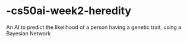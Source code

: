 # -cs50ai-week2-heredity
An AI to predict the likelihood of a person having a genetic trait, using a Bayesian Network
